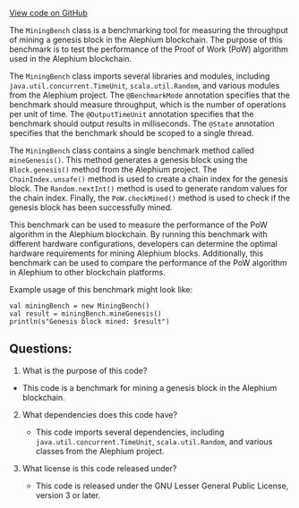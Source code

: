 [View code on GitHub](https://github.com/alephium/alephium/benchmark/src/main/scala/org/alephium/benchmark/MiningBench.scala)

The `MiningBench` class is a benchmarking tool for measuring the throughput of mining a genesis block in the Alephium blockchain. The purpose of this benchmark is to test the performance of the Proof of Work (PoW) algorithm used in the Alephium blockchain. 

The `MiningBench` class imports several libraries and modules, including `java.util.concurrent.TimeUnit`, `scala.util.Random`, and various modules from the Alephium project. The `@BenchmarkMode` annotation specifies that the benchmark should measure throughput, which is the number of operations per unit of time. The `@OutputTimeUnit` annotation specifies that the benchmark should output results in milliseconds. The `@State` annotation specifies that the benchmark should be scoped to a single thread. 

The `MiningBench` class contains a single benchmark method called `mineGenesis()`. This method generates a genesis block using the `Block.genesis()` method from the Alephium project. The `ChainIndex.unsafe()` method is used to create a chain index for the genesis block. The `Random.nextInt()` method is used to generate random values for the chain index. Finally, the `PoW.checkMined()` method is used to check if the genesis block has been successfully mined. 

This benchmark can be used to measure the performance of the PoW algorithm in the Alephium blockchain. By running this benchmark with different hardware configurations, developers can determine the optimal hardware requirements for mining Alephium blocks. Additionally, this benchmark can be used to compare the performance of the PoW algorithm in Alephium to other blockchain platforms. 

Example usage of this benchmark might look like:

```
val miningBench = new MiningBench()
val result = miningBench.mineGenesis()
println(s"Genesis block mined: $result")
```
## Questions: 
 1. What is the purpose of this code?
   - This code is a benchmark for mining a genesis block in the Alephium blockchain.

2. What dependencies does this code have?
   - This code imports several dependencies, including `java.util.concurrent.TimeUnit`, `scala.util.Random`, and various classes from the Alephium project.

3. What license is this code released under?
   - This code is released under the GNU Lesser General Public License, version 3 or later.